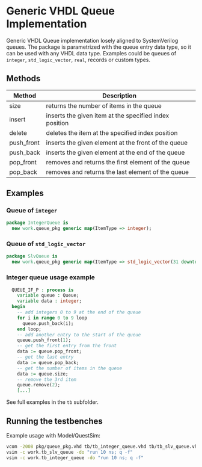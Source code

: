 # Generic VHDL Queue Implementation

Generic VHDL Queue implementation losely aligned to SystemVerilog
queues. The package is parametrized with the queue entry data type, so
it can be used with any VHDL data type. Examples could be queues of
`integer`, `std_logic_vector`, `real`, records or custom types.

## Methods

| Method      | Description                                            |
| ---         | ---                                                    |
| size        | returns the number of items in the queue               |
| insert      | inserts the given item at the specified index position |
| delete      | deletes the item at the specified index position       |
| push\_front | inserts the given element at the front of the queue    |
| push\_back  | inserts the given element at the end of the queue      |
| pop\_front  | removes and returns the first element of the queue     |
| pop\_back   | removes and returns the last element of the queue      |

## Examples

### Queue of `integer`
```VHDL
package IntegerQueue is
  new work.queue_pkg generic map(ItemType => integer);
```

### Queue of `std_logic_vector`
```VHDL
package SlvQueue is
  new work.queue_pkg generic map(ItemType => std_logic_vector(31 downto 0));
```

### Integer queue usage example
```VHDL
  QUEUE_IF_P : process is
    variable queue : Queue;
    variable data : integer;
  begin
    -- add integers 0 to 9 at the end of the queue
    for i in range 0 to 9 loop
      queue.push_back(i);
    end loop;
    -- add another entry to the start of the queue
    queue.push_front(1);
    -- get the first entry from the front
    data := queue.pop_front;
    -- get the last entry
    data := queue.pop_back;
    -- get the number of items in the queue
    data := queue.size;
    -- remove the 3rd item
    queue.remove(2);
    [...]
```

See full examples in the `tb` subfolder.

## Running the testbenches

Example usage with Model/QuestSim:

```bash
vcom -2008 pkg/queue_pkg.vhd tb/tb_integer_queue.vhd tb/tb_slv_queue.vhd
vsim -c work.tb_slv_queue -do "run 10 ns; q -f"
vsim -c work.tb_integer_queue -do "run 10 ns; q -f"
```

